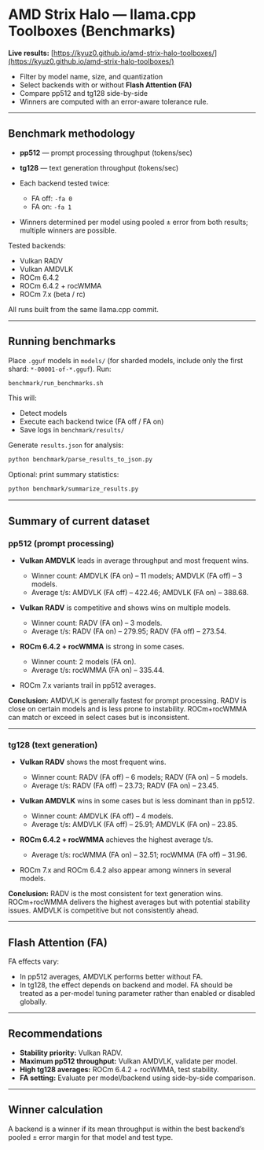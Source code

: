 # AMD Strix Halo — llama.cpp Toolboxes (Benchmarks)

**Live results:** [https://kyuz0.github.io/amd-strix-halo-toolboxes/](https://kyuz0.github.io/amd-strix-halo-toolboxes/)

- Filter by model name, size, and quantization
- Select backends with or without **Flash Attention (FA)**
- Compare pp512 and tg128 side-by-side
- Winners are computed with an error-aware tolerance rule.

---

## Benchmark methodology

* **pp512** — prompt processing throughput (tokens/sec)
* **tg128** — text generation throughput (tokens/sec)
* Each backend tested twice:

  * FA off: `-fa 0`
  * FA on:  `-fa 1`
* Winners determined per model using pooled ± error from both results; multiple winners are possible.

Tested backends:

* Vulkan RADV
* Vulkan AMDVLK
* ROCm 6.4.2
* ROCm 6.4.2 + rocWMMA
* ROCm 7.x (beta / rc)

All runs built from the same llama.cpp commit.

---

## Running benchmarks

Place `.gguf` models in `models/` (for sharded models, include only the first shard: `*-00001-of-*.gguf`).
Run:

```bash
benchmark/run_benchmarks.sh
```

This will:

* Detect models
* Execute each backend twice (FA off / FA on)
* Save logs in `benchmark/results/`

Generate `results.json` for analysis:

```bash
python benchmark/parse_results_to_json.py
```

Optional: print summary statistics:

```bash
python benchmark/summarize_results.py
```

---

## Summary of current dataset

### pp512 (prompt processing)

* **Vulkan AMDVLK** leads in average throughput and most frequent wins.

  * Winner count: AMDVLK (FA on) – 11 models; AMDVLK (FA off) – 3 models.
  * Average t/s: AMDVLK (FA off) – 422.46; AMDVLK (FA on) – 388.68.
* **Vulkan RADV** is competitive and shows wins on multiple models.

  * Winner count: RADV (FA on) – 3 models.
  * Average t/s: RADV (FA on) – 279.95; RADV (FA off) – 273.54.
* **ROCm 6.4.2 + rocWMMA** is strong in some cases.

  * Winner count: 2 models (FA on).
  * Average t/s: rocWMMA (FA on) – 335.44.
* ROCm 7.x variants trail in pp512 averages.

**Conclusion:** AMDVLK is generally fastest for prompt processing. RADV is close on certain models and is less prone to instability. ROCm+rocWMMA can match or exceed in select cases but is inconsistent.

---

### tg128 (text generation)

* **Vulkan RADV** shows the most frequent wins.

  * Winner count: RADV (FA off) – 6 models; RADV (FA on) – 5 models.
  * Average t/s: RADV (FA off) – 23.73; RADV (FA on) – 23.45.
* **Vulkan AMDVLK** wins in some cases but is less dominant than in pp512.

  * Winner count: AMDVLK (FA off) – 4 models.
  * Average t/s: AMDVLK (FA off) – 25.91; AMDVLK (FA on) – 23.85.
* **ROCm 6.4.2 + rocWMMA** achieves the highest average t/s.

  * Average t/s: rocWMMA (FA on) – 32.51; rocWMMA (FA off) – 31.96.
* ROCm 7.x and ROCm 6.4.2 also appear among winners in several models.

**Conclusion:** RADV is the most consistent for text generation wins. ROCm+rocWMMA delivers the highest averages but with potential stability issues. AMDVLK is competitive but not consistently ahead.

---

## Flash Attention (FA)

FA effects vary:

* In pp512 averages, AMDVLK performs better without FA.
* In tg128, the effect depends on backend and model.
  FA should be treated as a per-model tuning parameter rather than enabled or disabled globally.

---

## Recommendations

* **Stability priority:** Vulkan RADV.
* **Maximum pp512 throughput:** Vulkan AMDVLK, validate per model.
* **High tg128 averages:** ROCm 6.4.2 + rocWMMA, test stability.
* **FA setting:** Evaluate per model/backend using side-by-side comparison.

---

## Winner calculation

A backend is a winner if its mean throughput is within the best backend’s pooled ± error margin for that model and test type.
